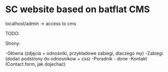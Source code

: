# SC website based on batflat CMS

localhost/admin -> access to cms


TODO:

Strony:

-Główna (zdjęcia + odnośniki, przykładowe zabiegi, dlaczego my)
-Zabiegi (dodać podstrony do odnosnikow + css)
-Poradnik - done
-Kontakt (Contact.form, jak dojechać)
